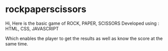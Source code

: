 # rockpaperscissors

Hi,
Here is the basic game of ROCK, PAPER, SCISSORS Developed using : HTML, CSS, JAVASCRIPT

Which enables the player to get the results as well as know the score at the same time.

